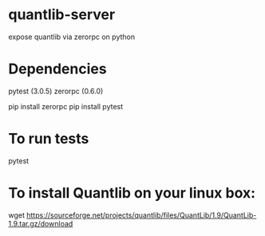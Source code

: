 # quantlib-server
expose quantlib via zerorpc on python

# Dependencies
pytest (3.0.5)
zerorpc (0.6.0)

pip install zerorpc
pip install pytest

# To run tests
pytest

# To install Quantlib on your linux box:
wget https://sourceforge.net/projects/quantlib/files/QuantLib/1.9/QuantLib-1.9.tar.gz/download


